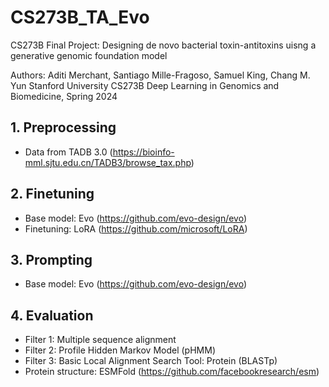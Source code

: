# CS273B_TA_Evo
CS273B Final Project: Designing de novo bacterial toxin-antitoxins uisng a generative genomic foundation model

Authors: Aditi Merchant, Santiago Mille-Fragoso, Samuel King, Chang M. Yun
Stanford University
CS273B Deep Learning in Genomics and Biomedicine, Spring 2024

## 1. Preprocessing
* Data from TADB 3.0 (https://bioinfo-mml.sjtu.edu.cn/TADB3/browse_tax.php)

## 2. Finetuning
* Base model: Evo (https://github.com/evo-design/evo)
* Finetuning: LoRA (https://github.com/microsoft/LoRA)

## 3. Prompting
* Base model: Evo (https://github.com/evo-design/evo)

## 4. Evaluation
* Filter 1: Multiple sequence alignment
* Filter 2: Profile Hidden Markov Model (pHMM)
* Filter 3: Basic Local Alignment Search Tool: Protein (BLASTp)
* Protein structure: ESMFold (https://github.com/facebookresearch/esm)
